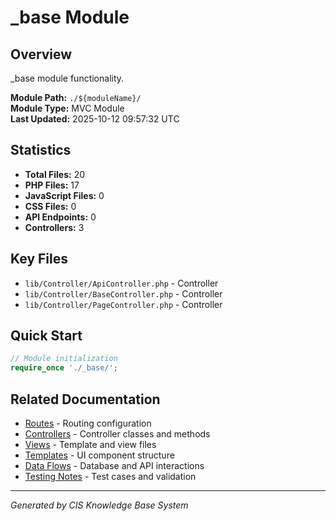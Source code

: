 # _base Module

## Overview
_base module functionality.

**Module Path:** `./${moduleName}/`  
**Module Type:** MVC Module  
**Last Updated:** 2025-10-12 09:57:32 UTC

## Statistics
- **Total Files:** 20
- **PHP Files:** 17
- **JavaScript Files:** 0
- **CSS Files:** 0
- **API Endpoints:** 0
- **Controllers:** 3

## Key Files
- `lib/Controller/ApiController.php` - Controller
- `lib/Controller/BaseController.php` - Controller
- `lib/Controller/PageController.php` - Controller

## Quick Start
```php
// Module initialization
require_once './_base/';
```

## Related Documentation
- [Routes](./routes.md) - Routing configuration
- [Controllers](./controllers.md) - Controller classes and methods
- [Views](./views.md) - Template and view files
- [Templates](./templates.md) - UI component structure
- [Data Flows](./data-flows.md) - Database and API interactions
- [Testing Notes](./testing-notes.md) - Test cases and validation

---
*Generated by CIS Knowledge Base System*